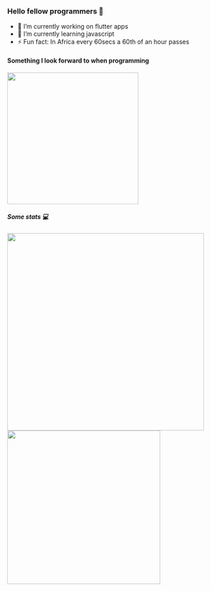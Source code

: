 ### Hello fellow programmers 👋

- 🔭 I’m currently working on flutter apps
- 🌱 I’m currently learning javascript
- ⚡ Fun fact: In Africa every 60secs a 60th of an hour passes

#### Something I look forward to when programming

<img  src="https://media1.tenor.com/images/963dbf83410067b8216bf3fbeec50874/tenor.gif?itemid=5012719" width="300" >

##### Some stats 💻


<img align="left" src="https://github-readme-stats.vercel.app/api?username=VRedBull&&show_icons=true&title_color=15ff00&icon_color=cc00ff&text_color=ffffff&bg_color=000000" width="450">
<img align="center" src="https://github-readme-stats.vercel.app/api/top-langs?username=VRedBull&show_icons=true&locale=en&layout=compact&bg_color=000000&text_color=ffffff&title_color=15ff00&icon_color=cc00ff" width = "350">
<!--
**VRedBull/VRedBull** is a ✨ _special_ ✨ repository because its `README.md` (this file) appears on your GitHub profile.

- 👯 I’m looking to collaborate on ...
- 🤔 I’m looking for help with ...
- 💬 Ask me about ...
- 📫 How to reach me: ...
- 😄 Pronouns: ...

-->
